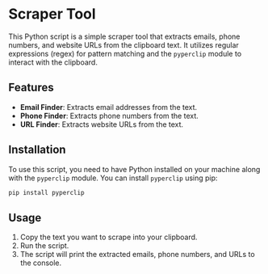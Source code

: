 # Scraper Tool

This Python script is a simple scraper tool that extracts emails, phone numbers, and website URLs from the clipboard text. It utilizes regular expressions (regex) for pattern matching and the `pyperclip` module to interact with the clipboard.

## Features

- **Email Finder**: Extracts email addresses from the text.
- **Phone Finder**: Extracts phone numbers from the text.
- **URL Finder**: Extracts website URLs from the text.

## Installation

To use this script, you need to have Python installed on your machine along with the `pyperclip` module. You can install `pyperclip` using pip:

```bash
pip install pyperclip
```
## Usage
1. Copy the text you want to scrape into your clipboard.
2. Run the script.
3. The script will print the extracted emails, phone numbers, and URLs to the console.